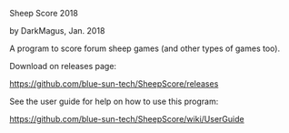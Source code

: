 Sheep Score 2018

by DarkMagus, Jan. 2018

A program to score forum sheep games (and other types of games too).

Download on releases page:

https://github.com/blue-sun-tech/SheepScore/releases

See the user guide for help on how to use this program:

https://github.com/blue-sun-tech/SheepScore/wiki/UserGuide
